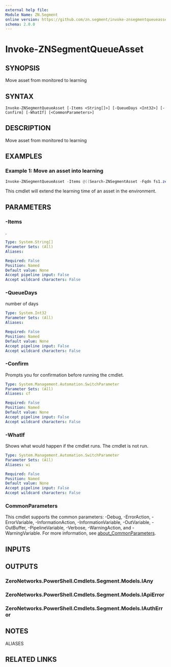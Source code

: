 ```yaml
---
external help file:
Module Name: ZN.Segment
online version: https://github.com/zn.segment/invoke-znsegmentqueueasset
schema: 2.0.0
---
```


# Invoke-ZNSegmentQueueAsset

## SYNOPSIS
Move asset from monitored to learning

## SYNTAX

```
Invoke-ZNSegmentQueueAsset [-Items <String[]>] [-QueueDays <Int32>] [-Confirm] [-WhatIf] [<CommonParameters>]
```

## DESCRIPTION
Move asset from monitored to learning

## EXAMPLES

### Example 1: Move an asset into learning
```powershell
Invoke-ZNSegmentQueueAsset -Items @((Search-ZNSegmentAsset -Fqdn fs1.zero.labs)) -QueueDays 14
```

This cmdlet will extend the learning time of an asset in the environment.

## PARAMETERS

### -Items
.

```yaml
Type: System.String[]
Parameter Sets: (All)
Aliases:

Required: False
Position: Named
Default value: None
Accept pipeline input: False
Accept wildcard characters: False
```

### -QueueDays
number of days

```yaml
Type: System.Int32
Parameter Sets: (All)
Aliases:

Required: False
Position: Named
Default value: None
Accept pipeline input: False
Accept wildcard characters: False
```

### -Confirm
Prompts you for confirmation before running the cmdlet.

```yaml
Type: System.Management.Automation.SwitchParameter
Parameter Sets: (All)
Aliases: cf

Required: False
Position: Named
Default value: None
Accept pipeline input: False
Accept wildcard characters: False
```

### -WhatIf
Shows what would happen if the cmdlet runs.
The cmdlet is not run.

```yaml
Type: System.Management.Automation.SwitchParameter
Parameter Sets: (All)
Aliases: wi

Required: False
Position: Named
Default value: None
Accept pipeline input: False
Accept wildcard characters: False
```

### CommonParameters
This cmdlet supports the common parameters: -Debug, -ErrorAction, -ErrorVariable, -InformationAction, -InformationVariable, -OutVariable, -OutBuffer, -PipelineVariable, -Verbose, -WarningAction, and -WarningVariable. For more information, see [about_CommonParameters](http://go.microsoft.com/fwlink/?LinkID=113216).

## INPUTS

## OUTPUTS

### ZeroNetworks.PowerShell.Cmdlets.Segment.Models.IAny

### ZeroNetworks.PowerShell.Cmdlets.Segment.Models.IApiError

### ZeroNetworks.PowerShell.Cmdlets.Segment.Models.IAuthError

## NOTES

ALIASES

## RELATED LINKS

